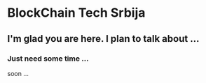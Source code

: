 # BlockChain Tech Srbija

## I'm glad you are here. I plan to talk about ...
### Just need some time ...
soon ...
